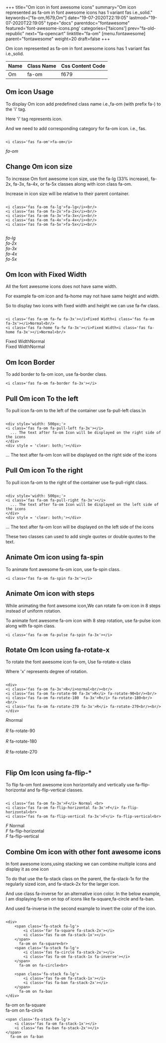 +++
title="Om icon in font awesome icons"
summary="Om icon represented as fa-om in font awesome icons has 1 variant fas i.e.,solid."
keywords=["fa-om,f679,Om"]
date="19-07-2020T22:19:05"
lastmod="19-07-2020T22:19:05"
type="docs"
parentdoc="fontawesome"
featured='font-awesome-icons.png'
categories=['faicons']
prev="fa-old-republic"
next="fa-opencart"
linktitle="fa-om"
[menu.fontawesome]
parent="fontawesome"
weight=20
draft=false
+++


Om icon represented as fa-om in font awesome icons has 1 variant fas i.e.,solid.

<div class='table-responsive'><table class='table'><thead><tr><th>Name</th><th>Class Name</th><th>Css Content Code</th></tr></thead><tbody><tr><td>Om</td><td>fa-om</td><td>f679</td></tr></tbody></table></div>



## Om icon Usage

To display Om icon add predefined class name i.e.,fa-om (with prefix fa-) to the 'i' tag.

Here 'i' tag represents icon.

And we need to add corresponding category for fa-om icon. i.e., fas.


```

<i class='fas fa-om'>fa-om</i>
```

<i class='fas fa-om'>fa-om</i>




## Change Om icon size
To increase Om font awesome icon size, use the fa-lg (33% increase), fa-2x, fa-3x, fa-4x, or fa-5x classes along with icon class fa-om.

Increase in icon size will be relative to their parent container. 

```

<i class='fas fa-om fa-lg'>fa-lg</i><br/>
<i class='fas fa-om fa-2x'>fa-2x</i><br/>
<i class='fas fa-om fa-3x'>fa-3x</i><br/>
<i class='fas fa-om fa-4x'>fa-4x</i><br/>
<i class='fas fa-om fa-5x'>fa-5x</i><br/>
            
```

<i class='fas fa-om fa-lg'>fa-lg</i><br/>
<i class='fas fa-om fa-2x'>fa-2x</i><br/>
<i class='fas fa-om fa-3x'>fa-3x</i><br/>
<i class='fas fa-om fa-4x'>fa-4x</i><br/>
<i class='fas fa-om fa-5x'>fa-5x</i><br/>
            



## Om Icon with Fixed Width 

All the font awesome icons does not have same width.

For example fa-om icon and fa-home may not have same height and width.

So to display two icons with fixed width and height we can use fa-fw class.


```

<i class='fas fa-om fa-fw fa-3x'></i>Fixed Width<i class='fas fa-om fa-3x'></i>Normal<br/>
<i class='fas fa-home fa-fw fa-3x'></i>Fixed Width<i class='fas fa-home fa-3x'></i>Normal<br/>
```

<i class='fas fa-om fa-fw fa-3x'></i>Fixed Width<i class='fas fa-om fa-3x'></i>Normal<br/>
<i class='fas fa-home fa-fw fa-3x'></i>Fixed Width<i class='fas fa-home fa-3x'></i>Normal<br/>



## Om Icon Border 

To add border to fa-om icon, use fa-border class.


```
<i class='fas fa-om fa-border fa-3x'></i>

```
<i class='fas fa-om fa-border fa-3x'></i>





## Pull Om icon To the left

To pull icon fa-om to the left of the container use fa-pull-left class.\n

```

<div style='width: 500px;'>
<i class='fas fa-om fa-pull-left fa-3x'></i>
  ... The text after fa-om Icon will be displayed on the right side of the icons
</div>
<div style = 'clear: both;'></div>
```

<div style='width: 500px;'>
<i class='fas fa-om fa-pull-left fa-3x'></i>
  ... The text after fa-om Icon will be displayed on the right side of the icons
</div>
<div style = 'clear: both;'></div>




## Pull Om icon To the right
To pull icon fa-om to the right of the container use fa-pull-right class.

```

<div style='width: 500px;'>
<i class='fas fa-om fa-pull-right fa-3x'></i>
  ... The text after fa-om Icon will be displayed on the left side of the icons
</div>
<div style = 'clear: both;'></div>
```

<div style='width: 500px;'>
<i class='fas fa-om fa-pull-right fa-3x'></i>
  ... The text after fa-om Icon will be displayed on the left side of the icons
</div>
<div style = 'clear: both;'></div>

These two classes can used to add single quotes or double quotes to the text.


## Animate Om icon using fa-spin
To animate font awesome fa-om icon, use fa-spin class.

```
<i class='fas fa-om fa-spin fa-3x'></i>
```
<i class='fas fa-om fa-spin fa-3x'></i>




## Animate Om icon with steps
While animating the font awesome icon,We can rotate fa-om icon in 8 steps instead of uniform rotation.

To animate font awesome fa-om icon with 8 step rotation, use fa-pulse icon along with fa-spin class.


```
<i class='fas fa-om fa-pulse fa-spin fa-3x'></i>

```
<i class='fas fa-om fa-pulse fa-spin fa-3x'></i>





## Rotate Om Icon using fa-rotate-x
To rotate the font awesome icon fa-om, Use fa-rotate-x class

Where 'x' represents degree of rotation.


```

<div>
<i class='fas fa-om fa-3x'>R</i>normal<br/><br/>
<i class='fas fa-om fa-rotate-90 fa-3x'>R</i> fa-rotate-90<br/><br/> 
<i class='fas fa-om fa-rotate-180  fa-3x'>R</i> fa-rotate-180<br/><br/> 
<i class='fas fa-om fa-rotate-270 fa-3x'>R</i> fa-rotate-270<br/><br/>
</div>
```

<div>
<i class='fas fa-om fa-3x'>R</i>normal<br/><br/>
<i class='fas fa-om fa-rotate-90 fa-3x'>R</i> fa-rotate-90<br/><br/> 
<i class='fas fa-om fa-rotate-180  fa-3x'>R</i> fa-rotate-180<br/><br/> 
<i class='fas fa-om fa-rotate-270 fa-3x'>R</i> fa-rotate-270<br/><br/>
</div>




## Flip Om Icon using fa-flip-*
To flip fa-om font awesome icon horizontally and vertically use fa-flip-horizontal and fa-flip-vertical classes. 

```

<i class='fas fa-om fa-3x'>F</i> Normal <br>
<i class='fas fa-om fa-flip-horizontal fa-3x'>F</i> fa-flip-horizontal<br>
<i class='fas fa-om fa-flip-vertical fa-3x'>F</i> fa-flip-vertical<br>
```

<i class='fas fa-om fa-3x'>F</i> Normal <br>
<i class='fas fa-om fa-flip-horizontal fa-3x'>F</i> fa-flip-horizontal<br>
<i class='fas fa-om fa-flip-vertical fa-3x'>F</i> fa-flip-vertical<br>




## Combine Om icon with other font awesome icons
In font awesome icons,using stacking we can combine multiple icons and display it as one icon 

To do that use the fa-stack class on the parent, the fa-stack-1x for the regularly sized icon, and fa-stack-2x for the larger icon.

And use class fa-inverse for an alternative icon color. 
In the below example, I am displaying fa-om on top of icons like fa-square,fa-circle and fa-ban.

And used fa-inverse in the second example to invert the color of the icon.

```

<div>
    <span class='fa-stack fa-lg'>
        <i class='far fa-square fa-stack-2x'></i>
        <i class='fas fa-om fa-stack-1x'></i>
    </span>
      fa-om on fa-square<br>
    <span class='fa-stack fa-lg'>
        <i class='fas fa-circle fa-stack-2x'></i>
        <i class='fas fa-om fa-stack-1x fa-inverse'></i>
    </span>
      fa-om on fa-circle<br>

    <span class='fa-stack fa-lg'>
        <i class='fas fa-om fa-stack-1x'></i>
        <i class='fas fa-ban fa-stack-2x'></i>
    </span>
      fa-om on fa-ban
</div>
```

<div>
    <span class='fa-stack fa-lg'>
        <i class='far fa-square fa-stack-2x'></i>
        <i class='fas fa-om fa-stack-1x'></i>
    </span>
      fa-om on fa-square<br>
    <span class='fa-stack fa-lg'>
        <i class='fas fa-circle fa-stack-2x'></i>
        <i class='fas fa-om fa-stack-1x fa-inverse'></i>
    </span>
      fa-om on fa-circle<br>

    <span class='fa-stack fa-lg'>
        <i class='fas fa-om fa-stack-1x'></i>
        <i class='fas fa-ban fa-stack-2x'></i>
    </span>
      fa-om on fa-ban
</div>






